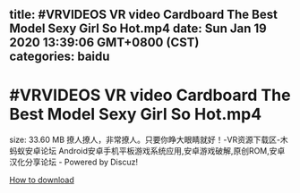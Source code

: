
title: #VRVIDEOS VR video Cardboard The Best Model Sexy Girl So Hot.mp4
date: Sun Jan 19 2020 13:39:06 GMT+0800 (CST)    
categories: baidu
---

# #VRVIDEOS VR video Cardboard The Best Model Sexy Girl So Hot.mp4
size: 33.60 MB
 撩人撩人，非常撩人。只要你睁大眼睛就好！-VR资源下载区-木蚂蚁安卓论坛 Android安卓手机平板游戏系统应用,安卓游戏破解,原创ROM,安卓汉化分享论坛 - Powered by Discuz!
 

[How to download](https://bpcam.bemobtrk.com/go/2ceec3aa-1ca2-46d6-b9ff-aaa5c184517c?jno=86)